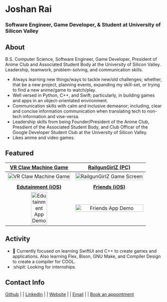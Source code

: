 # Joshan Rai
### Software Engineer, Game Developer, & Student at University of Silicon Valley

## About
B.S. Computer Science, Software Engineer, Game Developer, President of Anime Club and Associated Student Body at the University of Silicon Valley.
Leadership, teamwork, problem-solving, and communication skills.

- Always learning new things/ways to tackle new/old challenges; whether, that be a new project, planning events, expanding my skill-set, or trying to find a new anime/game to watch/play.
- Well versed in Python, C++, and Swift; particularly, in building games and apps in an object-orientated environment.
- Communication skills with calm and inclusive demeanor; including, clear and concise information communication when translating tech to non-tech information and vise-versa.
- Leadership skills from being Founder/President of the Anime Club, Presdient of the Associated Student Body, and Club Officer of the Google Developer Student Club at the University of Silicon Valley.
- Likes anime and video games.

## Featured
| <a href="https://github.com/Pradheon/VR_Project_Teleportation_3DUI"><b>VR Claw Machine Game</b></a> | <a href="https://github.com/Pradheon/RailgunGirlZ"><b>RailgunGirlZ (PC)</b></a> |
| :-: | :-: |
| <div><a href="https://github.com/Pradheon/VR_Project_Teleportation_3DUI"><img width="100%" height="100%" alt="VR Claw Machine Game" src="https://cdn.discordapp.com/attachments/730143569448403076/982191984687071262/vr-cover.png?raw=true"/></a></div> | <div><a href="https://github.com/Pradheon/RailgunGirlZ"><img width="100%" height="50%" alt="RailgunGirlZ Game Screen" src="https://cdn.discordapp.com/attachments/887131094649020488/922757092232790026/ezgif.com-gif-maker1.gif?raw=true"/></a></div> |
|  |  |
| <a href="https://github.com/Pradheon/Edutainment"><b>Edutainment (iOS)</b></a> | <a href="https://github.com/Pradheon/Friends"><b>Friends (iOS)</b></a> |
| <div><a href="https://github.com/Pradheon/Edutainment"><img width="50%" alt="Edutainment App Demo" src="https://user-images.githubusercontent.com/60300252/162859546-9e4436cc-508e-45e4-ac74-a164998f94c9.gif"/></a></div> | <div><a href="https://github.com/Pradheon/Friends"><img width="100%" alt="Friends App Demo" src="https://repository-images.githubusercontent.com/478243770/e02e78da-e58e-4364-a277-473beba99680"/></a></div> |

## Activity
- 🌱 Currently focused on learning SwiftUI and C++ to create games and applications. Also learning Flex, Bison, GNU Make, and Compiler Design to create a compiler for COOL.
- :shipit: Looking for internships.

## Contact Info
[Github](https://github.com/Pradheon "You're already here silly.") |
| [LinkedIn](https://www.linkedin.com/in/joshansrai/ "LinkedIn, my MORE professional profile.") |
| [Website](https://sites.google.com/view/joshanrai "My alternative until I build my Github Pages site.") |
| [Email](mailto:joshan.s.rai@gmail.com "Click me to email me.") |
| [Book an appointment](https://calendly.com/joshan-rai "Schedule a meeting via Calendly.")

<!---
Pradheon/Pradheon is a ✨ special ✨ repository because its `README.md` (this file) appears on your GitHub profile.
You can click the Preview link to take a look at your changes.
--->
<!--- 
Use this link for "Coming Soon": https://cdn.discordapp.com/attachments/730143569448403076/944329022979055636/Comming_Soon1.png?raw=true 
--->

